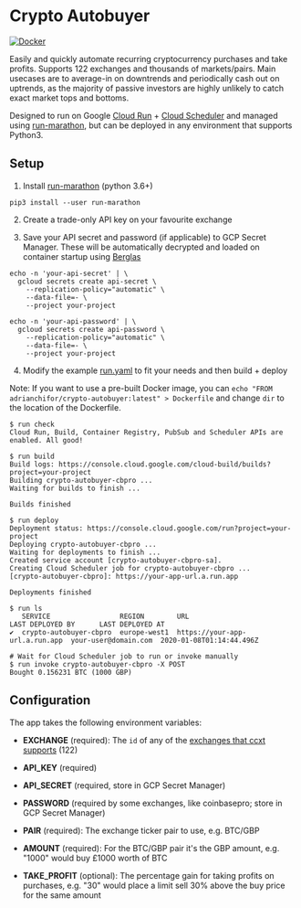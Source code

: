 # Crypto Autobuyer

[![Docker](https://github.com/adrianchifor/crypto-autobuyer/workflows/Publish%20Docker/badge.svg)](https://github.com/adrianchifor/crypto-autobuyer/actions?query=workflow%3A%22Publish+Docker%22)

Easily and quickly automate recurring cryptocurrency purchases and take profits. Supports 122 exchanges and thousands of markets/pairs. Main usecases are to average-in on downtrends and periodically cash out on uptrends, as the majority of passive investors are highly unlikely to catch exact market tops and bottoms.

Designed to run on Google [Cloud Run](https://cloud.google.com/run/) + [Cloud Scheduler](https://cloud.google.com/scheduler/) and managed using [run-marathon](https://github.com/adrianchifor/run-marathon), but can be deployed in any environment that supports Python3.

## Setup

 1. Install [run-marathon](https://github.com/adrianchifor/run-marathon#quickstart) (python 3.6+)
```
pip3 install --user run-marathon
```

2. Create a trade-only API key on your favourite exchange

3. Save your API secret and password (if applicable) to GCP Secret Manager. These will be automatically decrypted and loaded on container startup using [Berglas](https://github.com/GoogleCloudPlatform/berglas)
```
echo -n 'your-api-secret' | \
  gcloud secrets create api-secret \
    --replication-policy="automatic" \
    --data-file=- \
    --project your-project

echo -n 'your-api-password' | \
  gcloud secrets create api-password \
    --replication-policy="automatic" \
    --data-file=- \
    --project your-project
```

4. Modify the example [run.yaml](./run.yaml) to fit your needs and then build + deploy

Note: If you want to use a pre-built Docker image, you can `echo "FROM adrianchifor/crypto-autobuyer:latest" > Dockerfile` and change `dir` to the location of the Dockerfile.
```
$ run check
Cloud Run, Build, Container Registry, PubSub and Scheduler APIs are enabled. All good!

$ run build
Build logs: https://console.cloud.google.com/cloud-build/builds?project=your-project
Building crypto-autobuyer-cbpro ...
Waiting for builds to finish ...

Builds finished

$ run deploy
Deployment status: https://console.cloud.google.com/run?project=your-project
Deploying crypto-autobuyer-cbpro ...
Waiting for deployments to finish ...
Created service account [crypto-autobuyer-cbpro-sa].
Creating Cloud Scheduler job for crypto-autobuyer-cbpro ...
[crypto-autobuyer-cbpro]: https://your-app-url.a.run.app

Deployments finished

$ run ls
   SERVICE                 REGION        URL                             LAST DEPLOYED BY      LAST DEPLOYED AT
✔  crypto-autobuyer-cbpro  europe-west1  https://your-app-url.a.run.app  your-user@domain.com  2020-01-08T01:14:44.496Z

# Wait for Cloud Scheduler job to run or invoke manually
$ run invoke crypto-autobuyer-cbpro -X POST
Bought 0.156231 BTC (1000 GBP)
```

## Configuration

The app takes the following environment variables:

* **EXCHANGE** (required): The `id` of any of the [exchanges that ccxt supports](https://github.com/ccxt/ccxt#supported-cryptocurrency-exchange-markets) (122)

* **API_KEY** (required)

* **API_SECRET** (required, store in GCP Secret Manager)

* **PASSWORD** (required by some exchanges, like coinbasepro; store in GCP Secret Manager)

* **PAIR** (required): The exchange ticker pair to use, e.g. BTC/GBP

* **AMOUNT** (required): For the BTC/GBP pair it's the GBP amount, e.g. "1000" would buy £1000 worth of BTC

* **TAKE_PROFIT** (optional): The percentage gain for taking profits on purchases, e.g. "30" would place a limit sell 30% above the buy price for the same amount
